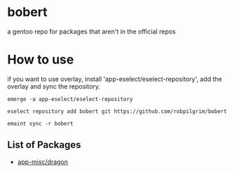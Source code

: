 # bobert
a gentoo repo for packages that aren't in the official repos

# How to use
if you want to use overlay, install 'app-eselect/eselect-repository', add the overlay and sync the repository.

```
emerge -a app-eselect/eselect-repository

eselect repository add bobert git https://github.com/robpilgrim/bobert

emaint sync -r bobert
```

## List of Packages
- [app-misc/dragon](https://github.com/mwh/dragon)


